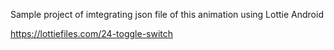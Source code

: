 Sample project of imtegrating json file of this animation using Lottie Android

https://lottiefiles.com/24-toggle-switch
